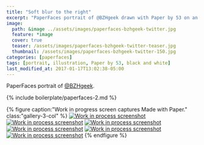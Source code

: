 ```yaml
---
title: "Soft blur to the right"
excerpt: "PaperFaces portrait of @BZHgeek drawn with Paper by 53 on an iPad."
image: 
  path: &image ../assets/images/paperfaces-bzhgeek-twitter.jpg 
  feature: *image
  cover: true
  teaser: /assets/images/paperfaces-bzhgeek-twitter-teaser.jpg
  thumbnail: /assets/images/paperfaces-bzhgeek-twitter-150.jpg
categories: [paperfaces]
tags: [portrait, illustration, Paper by 53, black and white]
last_modified_at: 2017-01-17T13:02:38-05:00
---
```


PaperFaces portrait of [@BZHgeek](https://twitter.com/BZHgeek).

{% include boilerplate/paperfaces-2.md %}

{% figure caption:"Work in progress screen captures Made with Paper." class:"gallery-3-col" %}
[![Work in process screenshot](/assets/images/paperfaces-bzhgeek-process-1-600.jpg)](/assets/images/paperfaces-bzhgeek-process-1-lg.jpg)
[![Work in process screenshot](/assets/images/paperfaces-bzhgeek-process-2-600.jpg)](/assets/images/paperfaces-bzhgeek-process-2-lg.jpg)
[![Work in process screenshot](/assets/images/paperfaces-bzhgeek-process-3-600.jpg)](/assets/images/paperfaces-bzhgeek-process-3-lg.jpg)
[![Work in process screenshot](/assets/images/paperfaces-bzhgeek-process-4-600.jpg)](/assets/images/paperfaces-bzhgeek-process-4-lg.jpg)
[![Work in process screenshot](/assets/images/paperfaces-bzhgeek-process-5-600.jpg)](/assets/images/paperfaces-bzhgeek-process-5-lg.jpg)
[![Work in process screenshot](/assets/images/paperfaces-bzhgeek-process-6-600.jpg)](/assets/images/paperfaces-bzhgeek-process-6-lg.jpg)
{% endfigure %}
